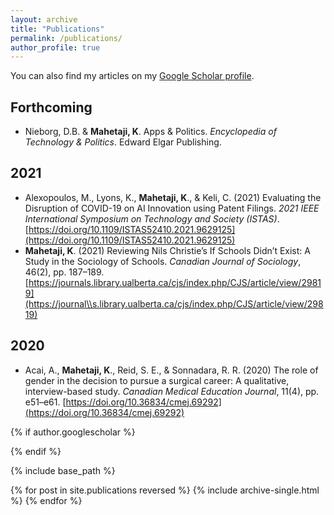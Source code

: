 ```yaml
---
layout: archive
title: "Publications"
permalink: /publications/
author_profile: true
---
```


You can also find my articles on my [Google Scholar profile](https://scholar.google.com/citations?user=9U-Tqk8AAAAJ&hl).

## Forthcoming 
* Nieborg, D.B. & **Mahetaji, K**. Apps & Politics. *Encyclopedia of Technology & Politics*. Edward Elgar Publishing. 

## 2021 
* Alexopoulos, M., Lyons, K., **Mahetaji, K**., & Keli, C. (2021) Evaluating the Disruption of COVID-19 on AI Innovation using Patent Filings. *2021 IEEE International Symposium on Technology and Society (ISTAS)*. [https://doi.org/10.1109/ISTAS52410.2021.9629125](https://doi.org/10.1109/ISTAS52410.2021.9629125)
* **Mahetaji, K**. (2021) Reviewing Nils Christie’s If Schools Didn’t Exist: A Study in the Sociology of Schools. *Canadian Journal of Sociology*, 46(2), pp. 187–189. [https://journals.library.ualberta.ca/cjs/index.php/CJS/article/view/29819](https://journal\\s.library.ualberta.ca/cjs/index.php/CJS/article/view/29819)

## 2020

* Acai, A., **Mahetaji, K**., Reid, S. E., & Sonnadara, R. R. (2020) The role of gender in the decision to pursue a surgical career: A qualitative, interview-based study. *Canadian Medical Education Journal*, 11(4), pp. e51–e61. [https://doi.org/10.36834/cmej.69292](https://doi.org/10.36834/cmej.69292)

{% if author.googlescholar %}
  
{% endif %}

{% include base_path %}

{% for post in site.publications reversed %}
  {% include archive-single.html %}
{% endfor %}
